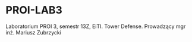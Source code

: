 PROI-LAB3
=========

Laboratorium PROI 3, semestr 13Z, EiTI. Tower Defense. Prowadzący mgr inż. Mariusz Zubrzycki
